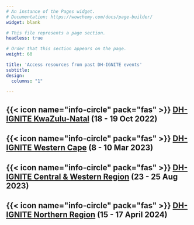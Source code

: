 ```yaml
---
# An instance of the Pages widget.
# Documentation: https://wowchemy.com/docs/page-builder/
widget: blank

# This file represents a page section.
headless: true

# Order that this section appears on the page.
weight: 60

title: 'Access resources from past DH-IGNITE events'
subtitle:
design:
  columns: "1"

---
```


## {{< icon name="info-circle" pack="fas" >}} [DH-IGNITE KwaZulu-Natal](../past_dh_ignites/kzn) (18 - 19 Oct 2022)

## {{< icon name="info-circle" pack="fas" >}} [DH-IGNITE Western Cape](../past_dh_ignites/wc) (8 - 10 Mar 2023)

## {{< icon name="info-circle" pack="fas" >}} [DH-IGNITE Central & Western Region](../past_dh_ignites/cwr/) (23 - 25 Aug 2023)

## {{< icon name="info-circle" pack="fas" >}} [DH-IGNITE Northern Region](../past_dh_ignites/nr/) (15 - 17 April 2024)